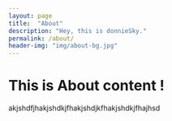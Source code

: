 ```yaml
---
layout: page
title:  "About"
description: "Hey, this is donnieSky."
permalink: /about/
header-img: "img/about-bg.jpg"
---
```


# This is About content !

akjshdfjhakjshdkjfhakjshdjkfhakjshdkjfhajhsd